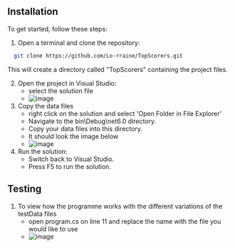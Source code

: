 ## Installation

To get started, follow these steps: <br>
1. Open a terminal and clone the repository:
```bash
  git clone https://github.com/Lo-rraine/TopScorers.git
```
This will create a directory called "TopScorers" containing the project files. <br>

2. Open the project in Visual Studio: <br>
    - select the solution file <br>
    - ![image](https://github.com/Lo-rraine/TopScorers/assets/65586580/88308aad-c00e-42ef-837b-3ce7fb8b5ff7)
3. Copy the data files  
    - right click on the solution and select 'Open Folder in File Explorer'
    - Navigate to the bin\Debug\net6.0 directory.
    - Copy your data files into this directory.
    - It should look the image below
    -  ![image](https://github.com/Lo-rraine/TopScorers/assets/65586580/f80d0350-c9ff-4010-80cb-94d15fa44f46)
4. Run the solution:
    - Switch back to Visual Studio.
    - Press F5 to run the solution.

## Testing
1. To view how the programme works with the different variations of the testData files
    - open program.cs on line 11 and replace the name with the file you would like to use
    - ![image](https://github.com/Lo-rraine/TopScorers/assets/65586580/d84a64c9-0af4-4b6a-8b6e-6925e2f449e3)

  
 
